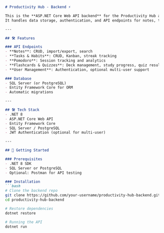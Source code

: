 ```markdown
# Productivity Hub - Backend ⚡️

This is the **ASP.NET Core Web API backend** for the Productivity Hub app.  
It handles data storage, authentication, and API endpoints for notes, tasks, Pomodoro sessions, flashcards, and quizzes.

---

## 🛠 Features

### API Endpoints
- **Notes**: CRUD, import/export, search
- **Tasks & Habits**: CRUD, Kanban, streak tracking
- **Pomodoro**: Session tracking and analytics
- **Flashcards & Quizzes**: Deck management, study progress, quiz results
- **User Management**: Authentication, optional multi-user support

### Database
- SQL Server (or PostgreSQL)
- Entity Framework Core for ORM
- Automatic migrations

---

## 🛠 Tech Stack
- .NET 8
- ASP.NET Core Web API
- Entity Framework Core
- SQL Server / PostgreSQL
- JWT Authentication (optional for multi-user)

---

## 🚀 Getting Started

### Prerequisites
- .NET 8 SDK
- SQL Server or PostgreSQL
- Optional: Postman for API testing

### Installation
```bash
# Clone the backend repo
git clone https://github.com/your-username/productivity-hub-backend.git
cd productivity-hub-backend

# Restore dependencies
dotnet restore

# Running the API
dotnet run